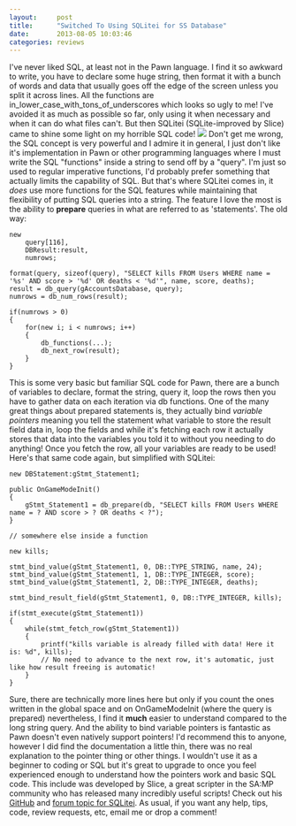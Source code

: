 ```yaml
---
layout:     post
title:      "Switched To Using SQLitei for SS Database"
date:       2013-08-05 10:03:46
categories: reviews
---
```

I've never liked SQL, at least not in the Pawn language. I find it so awkward to write, you have to declare some huge string, then format it with a bunch of words and data that usually goes off the edge of the screen unless you split it across lines. All the functions are in_lower_case_with_tons_of_underscores which looks so ugly to me! I've avoided it as much as possible so far, only using it when necessary and when it can do what files can't. But then SQLitei (SQLite-improved by Slice) came to shine some light on my horrible SQL code! ![](http://upload.wikimedia.org/wikipedia/commons/thumb/3/38/SQLite370.svg/382px-SQLite370.svg.png) Don't get me wrong, the SQL concept is very powerful and I admire it in general, I just don't like it's implementation in Pawn or other programming languages where I must write the SQL "functions" inside a string to send off by a "query". I'm just so used to regular imperative functions, I'd probably prefer something that actually limits the capability of SQL. But that's where SQLitei comes in, it _does_ use more functions for the SQL features while maintaining that flexibility of putting SQL queries into a string. The feature I love the most is the ability to **prepare** queries in what are referred to as 'statements'. The old way: 
    
    
    new
        query[116],
        DBResult:result,
        numrows;
    
    format(query, sizeof(query), "SELECT kills FROM Users WHERE name = '%s' AND score > '%d' OR deaths < '%d'", name, score, deaths);
    result = db_query(gAccountsDatabase, query);
    numrows = db_num_rows(result);
    
    if(numrows > 0)
    {
        for(new i; i < numrows; i++)
        {
            db_functions(...);
            db_next_row(result);
        }
    }
    

This is some very basic but familiar SQL code for Pawn, there are a bunch of variables to declare, format the string, query it, loop the rows then you have to gather data on each iteration via db functions. One of the many great things about prepared statements is, they actually bind _variable pointers_ meaning you tell the statement what variable to store the result field data in, loop the fields and while it's fetching each row it actually stores that data into the variables you told it to without you needing to do anything! Once you fetch the row, all your variables are ready to be used! Here's that same code again, but simplified with SQLitei: 
    
    
    new DBStatement:gStmt_Statement1;
    
    public OnGameModeInit()
    {
        gStmt_Statement1 = db_prepare(db, "SELECT kills FROM Users WHERE name = ? AND score > ? OR deaths < ?");
    }
    
    // somewhere else inside a function
    
    new kills;
    
    stmt_bind_value(gStmt_Statement1, 0, DB::TYPE_STRING, name, 24);
    stmt_bind_value(gStmt_Statement1, 1, DB::TYPE_INTEGER, score);
    stmt_bind_value(gStmt_Statement1, 2, DB::TYPE_INTEGER, deaths);
    
    stmt_bind_result_field(gStmt_Statement1, 0, DB::TYPE_INTEGER, kills);
    
    if(stmt_execute(gStmt_Statement1))
    {
        while(stmt_fetch_row(gStmt_Statement1))
        {
            printf("kills variable is already filled with data! Here it is: %d", kills);
            // No need to advance to the next row, it's automatic, just like how result freeing is automatic!
        }
    }
    

Sure, there are technically more lines here but only if you count the ones written in the global space and on OnGameModeInit (where the query is prepared) nevertheless, I find it **much** easier to understand compared to the long string query. And the ability to bind variable pointers is fantastic as Pawn doesn't even natively support pointers! I'd recommend this to anyone, however I did find the documentation a little thin, there was no real explanation to the pointer thing or other things. I wouldn't use it as a beginner to coding or SQL but it's great to upgrade to once you feel experienced enough to understand how the pointers work and basic SQL code. This include was developed by Slice, a great scripter in the SA:MP community who has released many incredibly useful scripts! Check out his [GitHub](https://github.com/oscar-broman) and [forum topic for SQLitei](http://forum.sa-mp.com/showthread.php?t=303682). As usual, if you want any help, tips, code, review requests, etc, email me or drop a comment!

